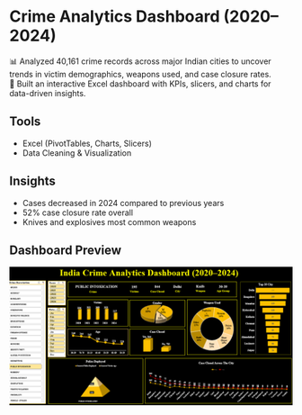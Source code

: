 # Crime Analytics Dashboard (2020–2024)

📊 Analyzed 40,161 crime records across major Indian cities to uncover trends in victim demographics, weapons used, and case closure rates.  
🔎 Built an interactive Excel dashboard with KPIs, slicers, and charts for data-driven insights.  

## Tools
- Excel (PivotTables, Charts, Slicers)
- Data Cleaning & Visualization

## Insights
- Cases decreased in 2024 compared to previous years
- 52% case closure rate overall
- Knives and explosives most common weapons

## Dashboard Preview
![Dashboard Screenshot](dashboard.png)
